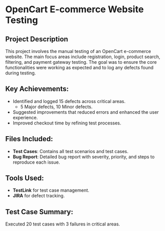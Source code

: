 # OpenCart E-commerce Website Testing

## Project Description
This project involves the manual testing of an OpenCart e-commerce website. The main focus areas include registration, login, product search, filtering, and payment gateway testing. The goal was to ensure the core functionalities were working as expected and to log any defects found during testing.

## Key Achievements:
- Identified and logged 15 defects across critical areas.
  - 5 Major defects, 10 Minor defects.
- Suggested improvements that reduced errors and enhanced the user experience.
- Improved checkout time by refining test processes.
  
## Files Included:
- **Test Cases**: Contains all test scenarios and test cases.
- **Bug Report**: Detailed bug report with severity, priority, and steps to reproduce each issue.

## Tools Used:
- **TestLink** for test case management.
- **JIRA** for defect tracking.

## Test Case Summary:
Executed 20 test cases with 3 failures in critical areas.
